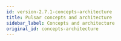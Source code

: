 ```yaml
---
id: version-2.7.1-concepts-architecture
title: Pulsar concepts and architecture
sidebar_label: Concepts and architecture
original_id: concepts-architecture
---
```











